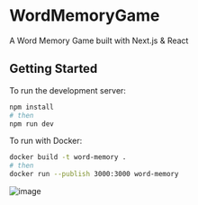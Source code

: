 # WordMemoryGame
A Word Memory Game built with Next.js &amp; React

## Getting Started

To run the development server:

```bash
npm install
# then
npm run dev
```

To run with Docker:
```bash
docker build -t word-memory .
# then
docker run --publish 3000:3000 word-memory
```

![image](https://github.com/NealZhao1996/WordMemoryGame/assets/74276125/7c9137e8-7f59-4366-98bb-5ba914b43af1)
